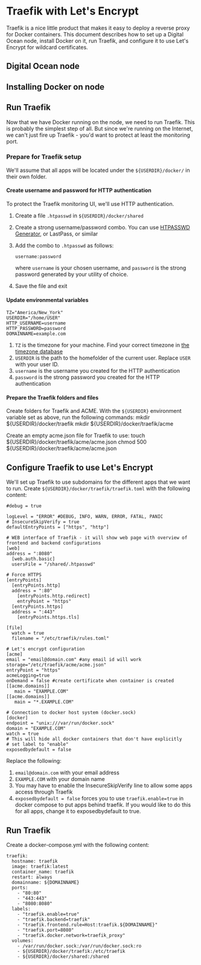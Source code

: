 # Traefik with Let's Encrypt
Traefik is a nice little product that makes it easy to deploy a reverse proxy for Docker containers. This document describes how to set up
a Digital Ocean node, install Docker on it, run Traefik, and configure it to use Let's Encrypt for wildcard certificates.

## Digital Ocean node

## Installing Docker on node

## Run Traefik
Now that we have Docker running on the node, we need to run Traefik. This is probably the simplest step of all. But since we're running on the Internet, we can't just fire up Traefik - you'd want to protect at least the monitoring port.

### Prepare for Traefik setup
We'll assume that all apps will be located under the `${USERDIR}/docker/` in their own folder.

#### Create username and password for HTTP authentication
To protect the Traefik monitoring UI, we'll use HTTP authentication.
1. Create a file `.htpasswd` in `${USERDIR}/docker/shared`
2. Create a strong username/password combo. You can use [HTPASSWD Generator](http://www.htaccesstools.com/htpasswd-generator/), or LastPass, or similar
3. Add the combo to `.htpasswd` as follows:

    `username:password`
    
    where `username` is your chosen username, and `password` is the strong password generated by your utility of choice.
4. Save the file and exit

#### Update environmental variables
    TZ="America/New_York"
    USERDIR="/home/USER"
    HTTP_USERNAME=username
    HTTP_PASSWORD=password
    DOMAINNAME=example.com

1. `TZ` is the timezone for your machine. Find your correct timezone in [the timezone database](https://en.wikipedia.org/wiki/List_of_tz_database_time_zones)
2. `USERDIR` is the path to the homefolder of the current user. Replace `USER` with your user ID.
3. `username` is the username you created for the HTTP authentication
4. `password` is the strong password you created for the HTTP authentication

#### Prepare the Traefik folders and files
Create folders for Traefik and ACME. With the `${USERDIR}` environment variable set as above, run the following commands:
    mkdir ${USERDIR}/docker/traefik
    mkdir ${USERDIR}/docker/traefik/acme

Create an empty acme.json file for Traefik to use:
    touch ${USERDIR}/docker/traefik/acme/acme.json
    chmod 500 ${USERDIR}/docker/traefik/acme/acme.json

## Configure Traefik to use Let's Encrypt
We'll set up Traefik to use subdomains for the different apps that we want to run. Create `${USERDIR}/docker/traefik/traefik.toml` with the following content:

    #debug = true

    logLevel = "ERROR" #DEBUG, INFO, WARN, ERROR, FATAL, PANIC
    # InsecureSkipVerify = true 
    defaultEntryPoints = ["https", "http"]

    # WEB interface of Traefik - it will show web page with overview of frontend and backend configurations 
    [web]
    address = ":8080"
      [web.auth.basic]
      usersFile = "/shared/.htpasswd"

    # Force HTTPS
    [entryPoints]
      [entryPoints.http]
      address = ":80"
        [entryPoints.http.redirect]
        entryPoint = "https"
      [entryPoints.https]
      address = ":443"
        [entryPoints.https.tls]

    [file]
      watch = true
      filename = "/etc/traefik/rules.toml"

    # Let's encrypt configuration
    [acme]
    email = "email@domain.com" #any email id will work
    storage="/etc/traefik/acme/acme.json"
    entryPoint = "https"
    acmeLogging=true 
    onDemand = false #create certificate when container is created
    [[acme.domains]]
       main = "EXAMPLE.COM"
    [[acme.domains]]
       main = "*.EXAMPLE.COM"
   
    # Connection to docker host system (docker.sock)
    [docker]
    endpoint = "unix:///var/run/docker.sock"
    domain = "EXAMPLE.COM"
    watch = true
    # This will hide all docker containers that don't have explicitly  
    # set label to "enable"
    exposedbydefault = false

Replace the following:
1. `email@domain.com` with your email address
2. `EXAMPLE.COM` with your domain name
3. You may have to enable the InsecureSkipVerify line to allow some apps access through Traefik
4. `exposedbydefault = false` forces you to use `traefik.enable=true` in docker compose to put apps behind traefik. If you would like to do this for all apps, change it to exposedbydefault to true.

## Run Traefik
Create a docker-compose.yml with the following content:

    traefik:
      hostname: traefik
      image: traefik:latest
      container_name: traefik
      restart: always
      domainname: ${DOMAINNAME}
      ports:
        - "80:80"
        - "443:443"
        - "8080:8080"
      labels:
        - "traefik.enable=true"
        - "traefik.backend=traefik"
        - "traefik.frontend.rule=Host:traefik.${DOMAINNAME}"  
        - "traefik.port=8080"
        - "traefik.docker.network=traefik_proxy"
      volumes:
        - /var/run/docker.sock:/var/run/docker.sock:ro
        - ${USERDIR}/docker/traefik:/etc/traefik
        - ${USERDIR}/docker/shared:/shared

